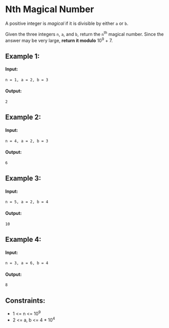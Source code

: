 # Nth Magical Number
A positive integer is *magical* if it is divisible by either `a` or `b`.

Given the three integers `n`, `a`, and `b`, return the `n`<sup>th</sup> magical number. Since the answer may be very large, **return it modulo** 10<sup>9</sup> + 7.

 

## Example 1:

#### Input: 
`n = 1, a = 2, b = 3`

#### Output: 
`2`



## Example 2:

#### Input: 
`n = 4, a = 2, b = 3`

#### Output: 
`6`



## Example 3:

#### Input: 
`n = 5, a = 2, b = 4`

#### Output: 
`10`



## Example 4:

#### Input: 
`n = 3, a = 6, b = 4`

#### Output: 
`8`
 


## Constraints:
- 1 <= n <= 10<sup>9</sup>
- 2 <= a, b <= 4 * 10<sup>4</sup>
